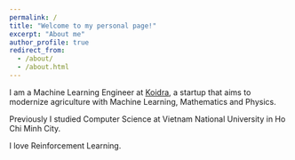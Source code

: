 ```yaml
---
permalink: /
title: "Welcome to my personal page!"
excerpt: "About me"
author_profile: true
redirect_from: 
  - /about/
  - /about.html
---
```



I am a Machine Learning Engineer at [Koidra](https://www.koidra.ai/), a startup that aims to modernize agriculture with Machine Learning, Mathematics and Physics.

Previously I studied Computer Science at Vietnam National University in Ho Chi Minh City.

I love Reinforcement Learning.
